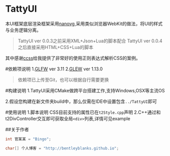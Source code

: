 # TattyUI

本UI框架底层渲染框架采用[nanovg](https://github.com/memononen/nanovg),采用类似浏览器WebKit的做法，将UI的样式与业务逻辑分离。

> TattyUI ver 0.0.3之前采用XML+Json+Lua的脚本配合
TattyUI ver 0.0.4之后直接采用HTML+CSS+Lua的脚本

其中感谢[ccss](https://github.com/jdeng/ccss)给我提供了非常好的使用正则表达式解析CSS的案例。

#依赖项说明
1.[GLFW](http://www.glfw.org/) ver 3.11
2.[GLEW](http://glew.sourceforge.net/) ver 1.13.0

> 依赖项已上传至Git，也可以根据自行需要更换

#构建说明
1.TattyUI采用CMake做跨平台搭建工作,支持Windows,OSX等主流OS

2.假设您构建在新文件夹build中，那么仅需在IDE中设置包含```../TattyUI```即可

#使用说明
1.脚本说明 CSS目前支持的属性已在```t2Style.cpp```声明
2.C++通过和t2DivController交互即可获取全局```<div>```列表,详情可见example

##关于作者
```cpp
int 官某某 = "Bingo";

char[] 个人博客 = "http://bentleyblanks.github.io";
```




